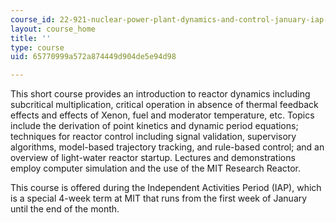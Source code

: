 ```yaml
---
course_id: 22-921-nuclear-power-plant-dynamics-and-control-january-iap-2006
layout: course_home
title: ''
type: course
uid: 65770999a572a874449d904de5e94d98

---
```

This short course provides an introduction to reactor dynamics including subcritical multiplication, critical operation in absence of thermal feedback effects and effects of Xenon, fuel and moderator temperature, etc. Topics include the derivation of point kinetics and dynamic period equations; techniques for reactor control including signal validation, supervisory algorithms, model-based trajectory tracking, and rule-based control; and an overview of light-water reactor startup. Lectures and demonstrations employ computer simulation and the use of the MIT Research Reactor.

This course is offered during the Independent Activities Period (IAP), which is a special 4-week term at MIT that runs from the first week of January until the end of the month.
